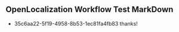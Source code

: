 ## OpenLocalization Workflow Test MarkDown
* 35c6aa22-5f19-4958-8b53-1ec81fa4fb83 thanks!

<!--HONumber=Jul16_HO2-->


